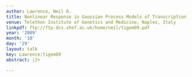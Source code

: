 ```yaml
---
author: Lawrence, Neil D.
title: Nonlinear Response in Gaussian Process Models of Transcription
venue: Telethon Institute of Genetics and Medicine, Naples, Italy
linkpdf: ftp://ftp.dcs.shef.ac.uk/home/neil/tigem09.pdf
year: '2009'
month: '10'
day: '29'
layout: talk
key: Lawrence:tigem09
abstract: |2+

---
```

